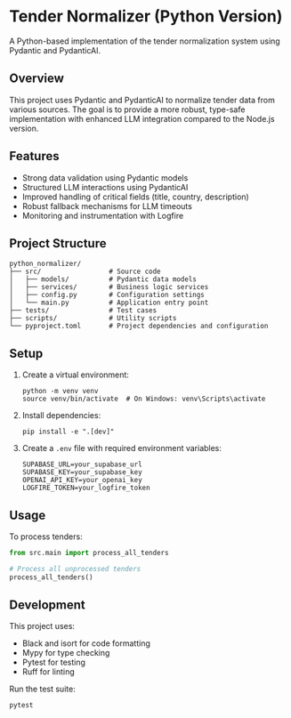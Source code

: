 # Tender Normalizer (Python Version)

A Python-based implementation of the tender normalization system using Pydantic and PydanticAI.

## Overview

This project uses Pydantic and PydanticAI to normalize tender data from various sources. The goal is to provide a more robust, type-safe implementation with enhanced LLM integration compared to the Node.js version.

## Features

- Strong data validation using Pydantic models
- Structured LLM interactions using PydanticAI
- Improved handling of critical fields (title, country, description)
- Robust fallback mechanisms for LLM timeouts
- Monitoring and instrumentation with Logfire

## Project Structure

```
python_normalizer/
├── src/                 # Source code
│   ├── models/          # Pydantic data models
│   ├── services/        # Business logic services
│   ├── config.py        # Configuration settings
│   └── main.py          # Application entry point
├── tests/               # Test cases
├── scripts/             # Utility scripts
└── pyproject.toml       # Project dependencies and configuration
```

## Setup

1. Create a virtual environment:
   ```
   python -m venv venv
   source venv/bin/activate  # On Windows: venv\Scripts\activate
   ```

2. Install dependencies:
   ```
   pip install -e ".[dev]"
   ```

3. Create a `.env` file with required environment variables:
   ```
   SUPABASE_URL=your_supabase_url
   SUPABASE_KEY=your_supabase_key
   OPENAI_API_KEY=your_openai_key
   LOGFIRE_TOKEN=your_logfire_token
   ```

## Usage

To process tenders:

```python
from src.main import process_all_tenders

# Process all unprocessed tenders
process_all_tenders()
```

## Development

This project uses:
- Black and isort for code formatting
- Mypy for type checking
- Pytest for testing
- Ruff for linting

Run the test suite:
```
pytest
``` 